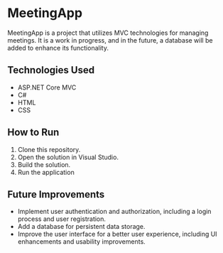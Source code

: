 # MeetingApp

MeetingApp is a project that utilizes MVC technologies for managing meetings. It is a work in progress, and in the future, a database will be added to enhance its functionality.

## Technologies Used
- ASP.NET Core MVC
- C#
- HTML
- CSS

## How to Run
1. Clone this repository.
2. Open the solution in Visual Studio.
3. Build the solution.
4. Run the application

## Future Improvements
- Implement user authentication and authorization, including a login process and user registration.
- Add a database for persistent data storage.
- Improve the user interface for a better user experience, including UI enhancements and usability improvements.
